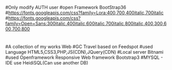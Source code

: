 #Only modify AUTH user
#open Framework BootStrap36
#https://fonts.googleapis.com/css?family=Lora:400,700,400italic,700italic
#https://fonts.googleapis.com/css?family=Open+Sans:300italic,400italic,600italic,700italic,800italic,400,300,600,700,800
#
#
#A collection of my works Web
#GC Travel based on Feedspot
#used Language HTML5,CSS3,PHP,JS(CDN),JQuery(CDN)
#Local server Bitnami
#used Openframework Responsive Web framework Bootstrap3
#MYSQL - IDE use HeidiSQL(Can use another DB)


